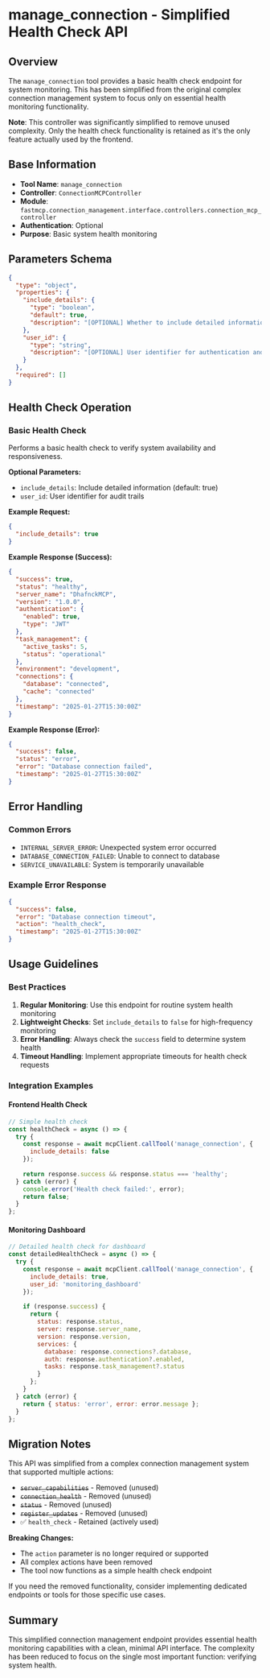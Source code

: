 # manage_connection - Simplified Health Check API

## Overview

The `manage_connection` tool provides a basic health check endpoint for system monitoring. This has been simplified from the original complex connection management system to focus only on essential health monitoring functionality.

**Note**: This controller was significantly simplified to remove unused complexity. Only the health check functionality is retained as it's the only feature actually used by the frontend.

## Base Information

- **Tool Name**: `manage_connection`
- **Controller**: `ConnectionMCPController`  
- **Module**: `fastmcp.connection_management.interface.controllers.connection_mcp_controller`
- **Authentication**: Optional
- **Purpose**: Basic system health monitoring

## Parameters Schema

```json
{
  "type": "object",
  "properties": {
    "include_details": {
      "type": "boolean",
      "default": true,
      "description": "[OPTIONAL] Whether to include detailed information in health response"
    },
    "user_id": {
      "type": "string",
      "description": "[OPTIONAL] User identifier for authentication and audit trails"
    }
  },
  "required": []
}
```

## Health Check Operation

### Basic Health Check

Performs a basic health check to verify system availability and responsiveness.

**Optional Parameters:**
- `include_details`: Include detailed information (default: true)
- `user_id`: User identifier for audit trails

**Example Request:**
```json
{
  "include_details": true
}
```

**Example Response (Success):**
```json
{
  "success": true,
  "status": "healthy",
  "server_name": "DhafnckMCP",
  "version": "1.0.0",
  "authentication": {
    "enabled": true,
    "type": "JWT"
  },
  "task_management": {
    "active_tasks": 5,
    "status": "operational"
  },
  "environment": "development",
  "connections": {
    "database": "connected",
    "cache": "connected"
  },
  "timestamp": "2025-01-27T15:30:00Z"
}
```

**Example Response (Error):**
```json
{
  "success": false,
  "status": "error",
  "error": "Database connection failed",
  "timestamp": "2025-01-27T15:30:00Z"
}
```

## Error Handling

### Common Errors
- `INTERNAL_SERVER_ERROR`: Unexpected system error occurred
- `DATABASE_CONNECTION_FAILED`: Unable to connect to database
- `SERVICE_UNAVAILABLE`: System is temporarily unavailable

### Example Error Response
```json
{
  "success": false,
  "error": "Database connection timeout",
  "action": "health_check",
  "timestamp": "2025-01-27T15:30:00Z"
}
```

## Usage Guidelines

### Best Practices
1. **Regular Monitoring**: Use this endpoint for routine system health monitoring
2. **Lightweight Checks**: Set `include_details` to `false` for high-frequency monitoring
3. **Error Handling**: Always check the `success` field to determine system health
4. **Timeout Handling**: Implement appropriate timeouts for health check requests

### Integration Examples

#### Frontend Health Check
```javascript
// Simple health check
const healthCheck = async () => {
  try {
    const response = await mcpClient.callTool('manage_connection', {
      include_details: false
    });
    
    return response.success && response.status === 'healthy';
  } catch (error) {
    console.error('Health check failed:', error);
    return false;
  }
};
```

#### Monitoring Dashboard
```javascript
// Detailed health check for dashboard
const detailedHealthCheck = async () => {
  try {
    const response = await mcpClient.callTool('manage_connection', {
      include_details: true,
      user_id: 'monitoring_dashboard'
    });
    
    if (response.success) {
      return {
        status: response.status,
        server: response.server_name,
        version: response.version,
        services: {
          database: response.connections?.database,
          auth: response.authentication?.enabled,
          tasks: response.task_management?.status
        }
      };
    }
  } catch (error) {
    return { status: 'error', error: error.message };
  }
};
```

## Migration Notes

This API was simplified from a complex connection management system that supported multiple actions:
- ~~`server_capabilities`~~ - Removed (unused)
- ~~`connection_health`~~ - Removed (unused)  
- ~~`status`~~ - Removed (unused)
- ~~`register_updates`~~ - Removed (unused)
- ✅ `health_check` - Retained (actively used)

**Breaking Changes:**
- The `action` parameter is no longer required or supported
- All complex actions have been removed
- The tool now functions as a simple health check endpoint

If you need the removed functionality, consider implementing dedicated endpoints or tools for those specific use cases.

## Summary

This simplified connection management endpoint provides essential health monitoring capabilities with a clean, minimal API interface. The complexity has been reduced to focus on the single most important function: verifying system health.